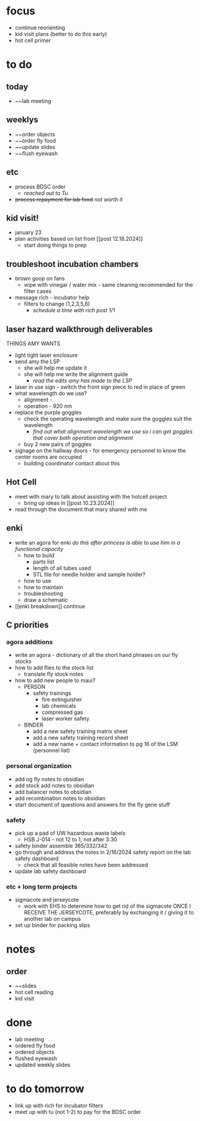 # focus
- continue reorienting
- kid visit plans (better to do this early)
- hot cell primer
# to do

## today
- ~~lab meeting
## weeklys
- ~~order objects
- ~~order fly food
- ~~update slides
- ~~flush eyewash
## etc
- process BDSC order
	- *reached out to Tu*
- ~~process repayment for lab food~~ *not worth it*
## kid visit!
- january 23
- plan activities based on list from [[post 12.18.2024]]
	- start doing things to prep
## troubleshoot incubation chambers
- brown goop on fans
	- wipe with vinegar / water mix - same cleaning recommended for the filter cases
- message rich - incubator help
	- filters to change (1,2,3,5,6)
		- *schedule a time with rich post 1/1*
## laser hazard walkthrough deliverables
THINGS AMY WANTS
- light tight laser enclosure
- send amy the LSP
	- she will help me update it
	- she will help me write the alignment guide
		- *read the edits amy has made to the LSP*
- laser in use sign - switch the front sign piece to red in place of green
- what wavelength do we use?
	- alignment -
	- operation - 920 nm
- replace the purple goggles 
	- check the operating wavelength and make sure the goggles suit the wavelength
		- *find out what alignment wavelength we use so i can get goggles that cover both operation and alignment*
	- buy 2 new pairs of goggles
- signage on the hallway doors - for emergency personnel to know the center rooms are occupied
	- building coordinator contact about this
## Hot Cell
- meet with mary to talk about assisting with the hotcell project
	- bring up ideas in [[post 10.23.2024]]
- read through the document that mary shared with me
## enki
- write an agora for enki *do this after princess is able to use him in a functional capacity*
	- how to build 
		- parts list
		- length of all tubes used
		- STL file for needle holder and sample holder?
	- how to use
	- how to maintain
	- troubleshooting
	- draw a schematic
- [[enki breakdown]] continue
## C priorities 
### agora additions
- write an agora - dictionary of all the short hand phrases on our fly stocks
- how to add flies to the stock list
	- translate fly stock notes
- how to add new people to maui?
	- PERSON
		- safety trainings
			- fire extinguisher
			- lab chemicals
			- compressed gas
			- laser worker safety
	- BINDER
		- add a new safety training matrix sheet
		- add a new safety training record sheet
		- add a new name + contact information to pg 16 of the LSM (personnel list)
### personal organization
- add og fly notes to obsidian
- add stock add notes to obsidian
- add balancer notes to obsidian
- add recombination notes to obsidian
- start document of questions and answers for the fly gene stuff
### safety
- pick up a pad of UW hazardous waste labels 
	- HSB J-014 - not 12 to 1, not after 3:30
- safety binder assemble 365/332/342
- go through and address the notes in 2/16/2024 safety report on the lab safety dashboard
	- check that all feasible notes have been addressed
- update lab safety dashboard
### etc + long term projects
- sigmacote and jerseycote
	- work with EHS to determine how to get rid of the sigmacote ONCE I RECEIVE THE JERSEYCOTE, preferably by exchanging it / giving it to another lab on campus
- set up binder for packing slips

# notes
## order
- ~~slides
- hot cell reading
- kid visit
# done
- lab meeting
- ordered fly food
- ordered objects
- flushed eyewash
- updated weekly slides
# to do tomorrow
- link up with rich for incubator filters
- meet up with tu (not 1-2) to pay for the BDSC order